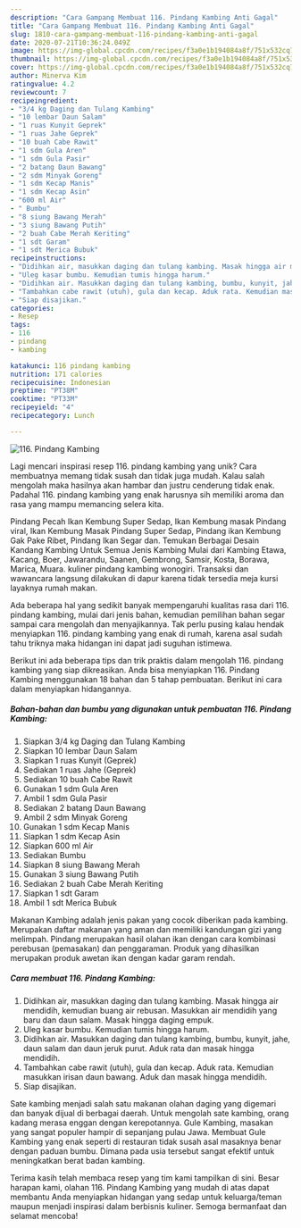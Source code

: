 ```yaml
---
description: "Cara Gampang Membuat 116. Pindang Kambing Anti Gagal"
title: "Cara Gampang Membuat 116. Pindang Kambing Anti Gagal"
slug: 1810-cara-gampang-membuat-116-pindang-kambing-anti-gagal
date: 2020-07-21T10:36:24.049Z
image: https://img-global.cpcdn.com/recipes/f3a0e1b194084a8f/751x532cq70/116-pindang-kambing-foto-resep-utama.jpg
thumbnail: https://img-global.cpcdn.com/recipes/f3a0e1b194084a8f/751x532cq70/116-pindang-kambing-foto-resep-utama.jpg
cover: https://img-global.cpcdn.com/recipes/f3a0e1b194084a8f/751x532cq70/116-pindang-kambing-foto-resep-utama.jpg
author: Minerva Kim
ratingvalue: 4.2
reviewcount: 7
recipeingredient:
- "3/4 kg Daging dan Tulang Kambing"
- "10 lembar Daun Salam"
- "1 ruas Kunyit Geprek"
- "1 ruas Jahe Geprek"
- "10 buah Cabe Rawit"
- "1 sdm Gula Aren"
- "1 sdm Gula Pasir"
- "2 batang Daun Bawang"
- "2 sdm Minyak Goreng"
- "1 sdm Kecap Manis"
- "1 sdm Kecap Asin"
- "600 ml Air"
- " Bumbu"
- "8 siung Bawang Merah"
- "3 siung Bawang Putih"
- "2 buah Cabe Merah Keriting"
- "1 sdt Garam"
- "1 sdt Merica Bubuk"
recipeinstructions:
- "Didihkan air, masukkan daging dan tulang kambing. Masak hingga air mendidih, kemudian buang air rebusan. Masukkan air mendidih yang baru dan daun salam. Masak hingga daging empuk."
- "Uleg kasar bumbu. Kemudian tumis hingga harum."
- "Didihkan air. Masukkan daging dan tulang kambing, bumbu, kunyit, jahe, daun salam dan daun jeruk purut. Aduk rata dan masak hingga mendidih."
- "Tambahkan cabe rawit (utuh), gula dan kecap. Aduk rata. Kemudian masukkan irisan daun bawang. Aduk dan masak hingga mendidih."
- "Siap disajikan."
categories:
- Resep
tags:
- 116
- pindang
- kambing

katakunci: 116 pindang kambing 
nutrition: 171 calories
recipecuisine: Indonesian
preptime: "PT38M"
cooktime: "PT33M"
recipeyield: "4"
recipecategory: Lunch

---
```



![116. Pindang Kambing](https://img-global.cpcdn.com/recipes/f3a0e1b194084a8f/751x532cq70/116-pindang-kambing-foto-resep-utama.jpg)

Lagi mencari inspirasi resep 116. pindang kambing yang unik? Cara membuatnya memang tidak susah dan tidak juga mudah. Kalau salah mengolah maka hasilnya akan hambar dan justru cenderung tidak enak. Padahal 116. pindang kambing yang enak harusnya sih memiliki aroma dan rasa yang mampu memancing selera kita.

Pindang Pecah Ikan Kembung Super Sedap, Ikan Kembung masak Pindang viral, Ikan Kembung Masak Pindang Super Sedap, Pindang ikan Kembung Gak Pake Ribet, Pindang Ikan Segar dan. Temukan Berbagai Desain Kandang Kambing Untuk Semua Jenis Kambing Mulai dari Kambing Etawa, Kacang, Boer, Jawarandu, Saanen, Gembrong, Samsir, Kosta, Borawa, Marica, Muara. kuliner pindang kambing wonogiri. Transaksi dan wawancara langsung dilakukan di dapur karena tidak tersedia meja kursi layaknya rumah makan.

Ada beberapa hal yang sedikit banyak mempengaruhi kualitas rasa dari 116. pindang kambing, mulai dari jenis bahan, kemudian pemilihan bahan segar sampai cara mengolah dan menyajikannya. Tak perlu pusing kalau hendak menyiapkan 116. pindang kambing yang enak di rumah, karena asal sudah tahu triknya maka hidangan ini dapat jadi suguhan istimewa.


Berikut ini ada beberapa tips dan trik praktis dalam mengolah 116. pindang kambing yang siap dikreasikan. Anda bisa menyiapkan 116. Pindang Kambing menggunakan 18 bahan dan 5 tahap pembuatan. Berikut ini cara dalam menyiapkan hidangannya.

<!--inarticleads1-->

##### Bahan-bahan dan bumbu yang digunakan untuk pembuatan 116. Pindang Kambing:

1. Siapkan 3/4 kg Daging dan Tulang Kambing
1. Siapkan 10 lembar Daun Salam
1. Siapkan 1 ruas Kunyit (Geprek)
1. Sediakan 1 ruas Jahe (Geprek)
1. Sediakan 10 buah Cabe Rawit
1. Gunakan 1 sdm Gula Aren
1. Ambil 1 sdm Gula Pasir
1. Sediakan 2 batang Daun Bawang
1. Ambil 2 sdm Minyak Goreng
1. Gunakan 1 sdm Kecap Manis
1. Siapkan 1 sdm Kecap Asin
1. Siapkan 600 ml Air
1. Sediakan  Bumbu
1. Siapkan 8 siung Bawang Merah
1. Gunakan 3 siung Bawang Putih
1. Sediakan 2 buah Cabe Merah Keriting
1. Siapkan 1 sdt Garam
1. Ambil 1 sdt Merica Bubuk


Makanan Kambing adalah jenis pakan yang cocok diberikan pada kambing. Merupakan daftar makanan yang aman dan memiliki kandungan gizi yang melimpah. Pindang merupakan hasil olahan ikan dengan cara kombinasi perebusan (pemasakan) dan penggaraman. Produk yang dihasilkan merupakan produk awetan ikan dengan kadar garam rendah. 

<!--inarticleads2-->

##### Cara membuat 116. Pindang Kambing:

1. Didihkan air, masukkan daging dan tulang kambing. Masak hingga air mendidih, kemudian buang air rebusan. Masukkan air mendidih yang baru dan daun salam. Masak hingga daging empuk.
1. Uleg kasar bumbu. Kemudian tumis hingga harum.
1. Didihkan air. Masukkan daging dan tulang kambing, bumbu, kunyit, jahe, daun salam dan daun jeruk purut. Aduk rata dan masak hingga mendidih.
1. Tambahkan cabe rawit (utuh), gula dan kecap. Aduk rata. Kemudian masukkan irisan daun bawang. Aduk dan masak hingga mendidih.
1. Siap disajikan.


Sate kambing menjadi salah satu makanan olahan daging yang digemari dan banyak dijual di berbagai daerah. Untuk mengolah sate kambing, orang kadang merasa enggan dengan kerepotannya. Gule Kambing, masakan yang sangat populer hampir di sepanjang pulau Jawa. Membuat Gule Kambing yang enak seperti di restauran tidak susah asal masaknya benar dengan paduan bumbu. Dimana pada usia tersebut sangat efektif untuk meningkatkan berat badan kambing. 

Terima kasih telah membaca resep yang tim kami tampilkan di sini. Besar harapan kami, olahan 116. Pindang Kambing yang mudah di atas dapat membantu Anda menyiapkan hidangan yang sedap untuk keluarga/teman maupun menjadi inspirasi dalam berbisnis kuliner. Semoga bermanfaat dan selamat mencoba!
